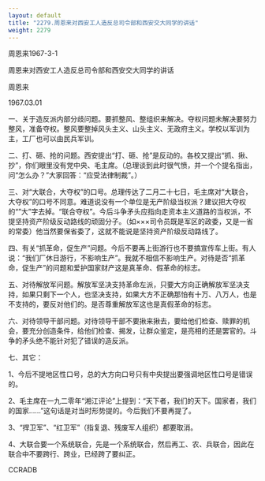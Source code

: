 ```yaml
---
layout: default
title: "2279.周恩来对西安工人造反总司令部和西安交大同学的讲话"
weight: 2279
---
```


周恩来1967-3-1

周恩来对西安工人造反总司令部和西安交大同学的讲话

周恩来

1967.03.01

一、关于造反派内部分歧问题。要抓整风、整组织来解决。夺权问题未解决要努力整风，准备夺权。整风要整掉风头主义、山头主义、无政府主义。学校以军训为主，工厂也可以由民兵军训。

二、打、砸、抢的问题。西安提出“打、砸、抢”是反动的。各校又提出“抓、揪、抄”，你们眼里没有党中央、毛主席。（总理谈到此时很气愤，并一个个提名指出，问“怎么办？”大家回答：“应受法律制裁”。）

三、对“大联合，大夺权”的口号。总理传达了二月二十七日，毛主席对“大联合，大夺权”的口号不同意。难道说没有一个单位是无产阶级当权派？建议把大夺权的“”大”字去掉。“联合夺权”。今后斗争矛头应指向走资本主义道路的当权派，不提坚持资产阶级反动路线的顽固分子。（如×××司令员既是军区的政委，又是一省的常委）他当然要保省委了，这就不能说是坚持资产阶级反动路线了。

四、有关“抓革命，促生产”问题。今后不要再上街游行也不要搞宣传车上街。有人说：“我们厂休日游行，不影响生产”。我就不相信不影响生产。对待是否“抓革命，促生产”的问题和爱护国家财产这是真革命、假革命的标志。

五、对待解放军问题。解放军坚决支持革命左派，只要大方向正确解放军坚决支持，如果只剩下一个人，也坚决支持，如果大方不正确那怕有十万、八万人，也是不支持的，要反对他们的。是否尊重解放军这也是真假革命的标志。

六、对待领导干部问题。对待领导干部不要揪来揪去，要给他们检查、赎罪的机会，要充分创造条件，给他们检查、揭发，让群众鉴定，是亮相的还是罢官的。斗争的矛头绝不能针对犯了错误的造反派。

七、其它：

1、今后不提地区性口号，总的大方向口号只有中央提出要强调地区性口号是错误的。

2、毛主席在一九二零年“湘江评论”上提到：“天下者，我们的天下。国家者，我们的国家……”这句话是对当时形势提的。今后我们不要再提了。

3、“捍卫军”、“红卫军”（指复退、残废军人组织）都要取消。

4、大联合要一个系统联合，先是一个系统联合，然后再工、农、兵联合，因此在联合中不要跨行、跨业，已经跨了要纠正。

CCRADB

